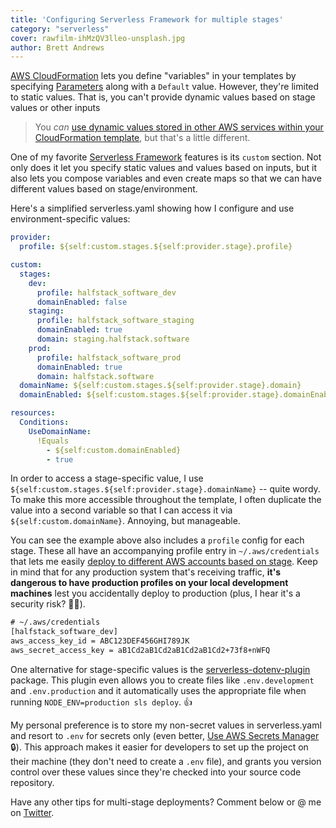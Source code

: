 ```yaml
---
title: 'Configuring Serverless Framework for multiple stages'
category: "serverless"
cover: rawfilm-ihMzQV3lleo-unsplash.jpg
author: Brett Andrews
---
```


<a href="https://aws.amazon.com/cloudformation/" target="_blank">AWS CloudFormation</a> lets you define "variables" in your templates by specifying <a href="https://docs.aws.amazon.com/AWSCloudFormation/latest/UserGuide/parameters-section-structure.html" target="_blank">Parameters</a> along with a `Default` value. However, they're limited to static values. That is, you can't provide dynamic values based on stage values or other inputs

> You *can* <a href="https://docs.aws.amazon.com/AWSCloudFormation/latest/UserGuide/dynamic-references.html" target="_blank">use dynamic values stored in other AWS services within your CloudFormation template</a>, but that's a little different.

One of my favorite <a href="https://serverless.com/" target="_blank">Serverless Framework</a> features is its `custom` section. Not only does it let you specify static values and values based on inputs, but it also lets you compose variables and even create maps so that we can have different values based on stage/environment.

Here's a simplified serverless.yaml showing how I configure and use environment-specific values:

```yaml
provider:
  profile: ${self:custom.stages.${self:provider.stage}.profile}

custom:
  stages:
    dev:
      profile: halfstack_software_dev
      domainEnabled: false
    staging:
      profile: halfstack_software_staging
      domainEnabled: true
      domain: staging.halfstack.software
    prod:
      profile: halfstack_software_prod
      domainEnabled: true
      domain: halfstack.software
  domainName: ${self:custom.stages.${self:provider.stage}.domain}
  domainEnabled: ${self:custom.stages.${self:provider.stage}.domainEnabled}

resources:
  Conditions:
    UseDomainName:
      !Equals
        - ${self:custom.domainEnabled}
        - true
```

In order to access a stage-specific value, I use `${self:custom.stages.${self:provider.stage}.domainName}` -- quite wordy. To make this more accessible throughout the template, I often duplicate the value into a second variable so that I can access it via `${self:custom.domainName}`. Annoying, but manageable.

You can see the example above also includes a `profile` config for each stage. These all have an accompanying profile entry in `~/.aws/credentials` that lets me easily <a href="https://aws.amazon.com/answers/account-management/aws-multi-account-billing-strategy/" target="_blank">deploy to different AWS accounts based on stage</a>. Keep in mind that for any production system that's receiving traffic, **it's dangerous to have production profiles on your local development machines** lest you accidentally deploy to production (plus, I hear it's a security risk? 🤷‍♂️).

```txt
# ~/.aws/credentials
[halfstack_software_dev]
aws_access_key_id = ABC123DEF456GHI789JK
aws_secret_access_key = aB1Cd2aB1Cd2aB1Cd2aB1Cd2+73f8+nWFQ
```

One alternative for stage-specific values is the <a href="https://www.npmjs.com/package/serverless-dotenv-plugin" target="_blank">serverless-dotenv-plugin</a> package. This plugin even allows you to create files like `.env.development` and `.env.production` and it automatically uses the appropriate file when running `NODE_ENV=production sls deploy`. 👍

My personal preference is to store my non-secret values in serverless.yaml and resort to `.env` for secrets only (even better, <a href="https://aws.amazon.com/secrets-manager/" target="_blank">Use AWS Secrets Manager</a> 🔒). This approach makes it easier for developers to set up the project on their machine (they don't need to create a `.env` file), and grants you version control over these values since they're checked into your source code repository.


Have any other tips for multi-stage deployments? Comment below or @ me on <a href="https://twitter.com/AWSbrett" target="_blank">Twitter</a>.